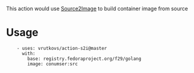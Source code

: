 This action would use [Source2Image](https://github.com/openshift/source-to-image) to build container
image from source

Usage
====

```
    - uses: vrutkovs/action-s2i@master
      with:
        base: registry.fedoraproject.org/f29/golang
        image: conumser:src
```
